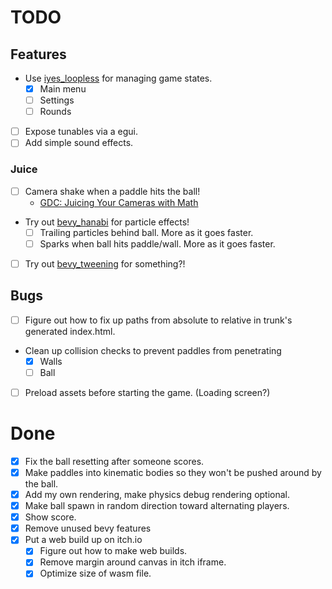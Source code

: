 # TODO
## Features
* Use [iyes_loopless](https://lib.rs/iyes_loopless) for managing game states.
  * [x] Main menu
  * [ ] Settings
  * [ ] Rounds
* [ ] Expose tunables via a egui.
* [ ] Add simple sound effects.

### Juice
* [ ] Camera shake when a paddle hits the ball!
  * [GDC: Juicing Your Cameras with Math](https://www.youtube.com/watch?v=tu-Qe66AvtY)
* Try out [bevy_hanabi](https://lib.rs/bevy_hanabi/) for particle effects!
  * [ ] Trailing particles behind ball. More as it goes faster.
  * [ ] Sparks when ball hits paddle/wall. More as it goes faster.
* [ ] Try out [bevy_tweening](https://lib.rs/bevy_tweening/) for something?!

## Bugs
* [ ] Figure out how to fix up paths from absolute to relative in trunk's generated index.html.
* Clean up collision checks to prevent paddles from penetrating
  * [x] Walls
  * [ ] Ball
* [ ] Preload assets before starting the game. (Loading screen?)

# Done
* [x] Fix the ball resetting after someone scores.
* [x] Make paddles into kinematic bodies so they won't be pushed around by the ball.
* [x] Add my own rendering, make physics debug rendering optional.
* [x] Make ball spawn in random direction toward alternating players.
* [x] Show score.
* [x] Remove unused bevy features
* [x] Put a web build up on itch.io
  * [x] Figure out how to make web builds.
  * [x] Remove margin around canvas in itch iframe.
  * [x] Optimize size of wasm file.
